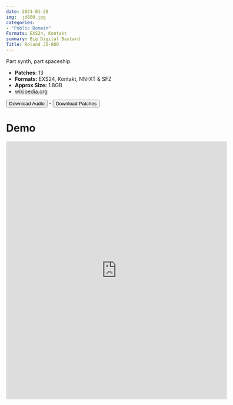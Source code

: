 ```yaml
---
date: 2021-01-20
img:  jd800.jpg
categories: 
- "Public Domain"
Formats: EXS24, Kontakt
summary: Big Digital Bastard
Title: Roland JD-800 
---
```




Part synth, part spaceship.

-  **Patches**: 13
-   **Formats:** EXS24, Kontakt, NN-XT & SFZ
-   **Approx Size:** 1.8GB
-   [wikipedia.org](https://en.wikipedia.org/wiki/Roland_JD-800/)



<div class="buttons"> <a href="https://www.dropbox.com/sh/xz6dooi7wp64max/AACnzdg0vFWgHX6Nbv9_Vji2a?dl=0"> <button>Download Audio</button></a> - <a href="https://github.com/publicsamples/Roland-JD-800"> <button>Download Patches</button></a></div>

# Demo

<iframe width="600" height="700" src="https://www.modularsamples.com/Demos/demos/jd800.html" frameborder="0" allow="accelerometer; autoplay; clipboard-write; encrypted-media; gyroscope; picture-in-picture" allowfullscreen></iframe>
